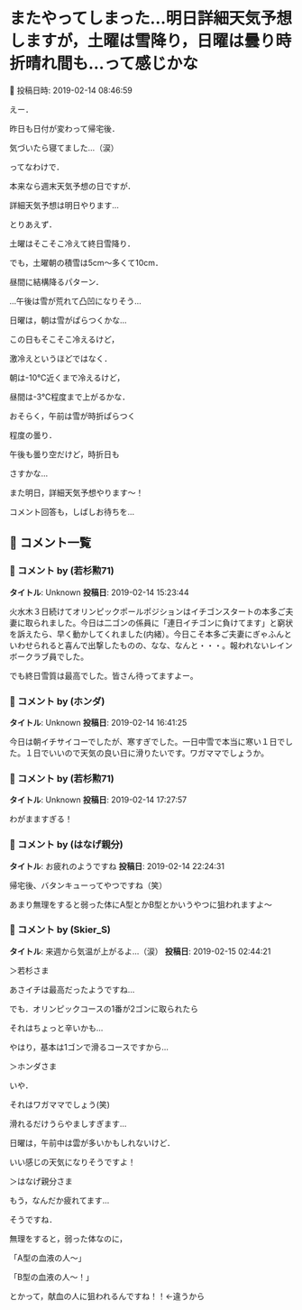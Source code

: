 # またやってしまった…明日詳細天気予想しますが，土曜は雪降り，日曜は曇り時折晴れ間も…って感じかな

📅 投稿日時: 2019-02-14 08:46:59

えー．


昨日も日付が変わって帰宅後．


気づいたら寝てました…（涙）





ってなわけで．


本来なら週末天気予想の日ですが．


詳細天気予想は明日やります…





とりあえず．


土曜はそこそこ冷えて終日雪降り．


でも，土曜朝の積雪は5cm～多くて10cm．


昼間に結構降るパターン．


…午後は雪が荒れて凸凹になりそう…





日曜は，朝は雪がぱらつくかな…


この日もそこそこ冷えるけど，


激冷えというほどではなく．


朝は-10℃近くまで冷えるけど，


昼間は-3℃程度まで上がるかな．


おそらく，午前は雪が時折ぱらつく


程度の曇り．


午後も曇り空だけど，時折日も


さすかな…





また明日，詳細天気予想やります～！





コメント回答も，しばしお待ちを…

## 💬 コメント一覧

### 💬 コメント by (若杉勲71)
**タイトル**: Unknown
**投稿日**: 2019-02-14 15:23:44

火水木３日続けてオリンピックポールポジションはイチゴンスタートの本多ご夫妻に取られました。今日は二ゴンの係員に「連日イチゴンに負けてます」と窮状を訴えたら、早く動かしてくれました(内緒）。今日こそ本多ご夫妻にぎゃふんといわせられると喜んで出撃したものの、なな、なんと・・・。報われないレインボークラブ員でした。

でも終日雪質は最高でした。皆さん待ってますよー。

### 💬 コメント by (ホンダ)
**タイトル**: Unknown
**投稿日**: 2019-02-14 16:41:25

今日は朝イチサイコーでしたが、寒すぎでした。一日中雪で本当に寒い１日でした。１日でいいので天気の良い日に滑りたいです。ワガママでしょうか。

### 💬 コメント by (若杉勲71)
**タイトル**: Unknown
**投稿日**: 2019-02-14 17:27:57

わがまますぎる！

### 💬 コメント by (はなげ親分)
**タイトル**: お疲れのようですね
**投稿日**: 2019-02-14 22:24:31

帰宅後、バタンキューってやつですね（笑）



あまり無理をすると弱った体にA型とかB型とかいうやつに狙われますよ～

### 💬 コメント by (Skier_S)
**タイトル**: 来週から気温が上がるよ…（涙）
**投稿日**: 2019-02-15 02:44:21

＞若杉さま

あさイチは最高だったようですね…

でも．オリンピックコースの1番が2ゴンに取られたら

それはちょっと辛いかも…

やはり，基本は1ゴンで滑るコースですから…



＞ホンダさま

いや．

それはワガママでしょう(笑)

滑れるだけうらやましすぎます…

日曜は，午前中は雲が多いかもしれないけど．

いい感じの天気になりそうですよ！



＞はなげ親分さま

もう，なんだか疲れてます…

そうですね．

無理をすると，弱った体なのに，

「A型の血液の人～」

「B型の血液の人～！」

とかって，献血の人に狙われるんですね！！←違うから

